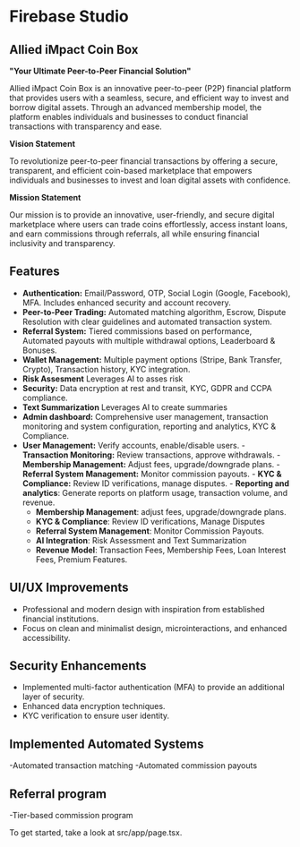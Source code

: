# Firebase Studio

## Allied iMpact Coin Box

**"Your Ultimate Peer-to-Peer Financial Solution"**

Allied iMpact Coin Box is an innovative peer-to-peer (P2P) financial platform that provides users with a seamless, secure, and efficient way to invest and borrow digital assets. Through an advanced membership model, the platform enables individuals and businesses to conduct financial transactions with transparency and ease.

**Vision Statement**

To revolutionize peer-to-peer financial transactions by offering a secure, transparent, and efficient coin-based marketplace that empowers individuals and businesses to invest and loan digital assets with confidence.

**Mission Statement**

Our mission is to provide an innovative, user-friendly, and secure digital marketplace where users can trade coins effortlessly, access instant loans, and earn commissions through referrals, all while ensuring financial inclusivity and transparency.

## Features

- **Authentication:** Email/Password, OTP, Social Login (Google, Facebook), MFA. Includes enhanced security and account recovery.
- **Peer-to-Peer Trading:** Automated matching algorithm, Escrow, Dispute Resolution with clear guidelines and automated transaction system.
- **Referral System:** Tiered commissions based on performance, Automated payouts with multiple withdrawal options, Leaderboard & Bonuses.
- **Wallet Management:** Multiple payment options (Stripe, Bank Transfer, Crypto), Transaction history, KYC integration.
- **Risk Assesment** Leverages AI to asses risk
-   **Security:** Data encryption at rest and transit, KYC, GDPR and CCPA compliance.
- **Text Summarization** Leverages AI to create summaries
-   **Admin dashboard:** Comprehensive user management, transaction monitoring and system configuration, reporting and analytics, KYC & Compliance.
   -   **User Management:** Verify accounts, enable/disable users.
    -   **Transaction Monitoring:** Review transactions, approve withdrawals.
    -   **Membership Management:** Adjust fees, upgrade/downgrade plans.
    -   **Referral System Management:** Monitor commission payouts.
    -   **KYC & Compliance:** Review ID verifications, manage disputes.
	-	**Reporting and analytics**: Generate reports on platform usage, transaction volume, and revenue.
        -   **Membership Management**: adjust fees, upgrade/downgrade plans.
        -   **KYC & Compliance**: Review ID verifications, Manage Disputes
        -   **Referral System Management**: Monitor Commission Payouts.
		-   **AI Integration**: Risk Assessment and Text Summarization
		-   **Revenue Model**: Transaction Fees, Membership Fees, Loan Interest Fees, Premium Features.

## UI/UX Improvements

- Professional and modern design with inspiration from established financial institutions.
- Focus on clean and minimalist design, microinteractions, and enhanced accessibility.

## Security Enhancements

- Implemented multi-factor authentication (MFA) to provide an additional layer of security.
- Enhanced data encryption techniques.
- KYC verification to ensure user identity.

## Implemented Automated Systems

-Automated transaction matching
-Automated commission payouts

## Referral program

-Tier-based commission program

To get started, take a look at src/app/page.tsx.



